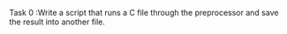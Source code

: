 Task 0 :Write a script that runs a C file through the preprocessor and save the result into another file.
